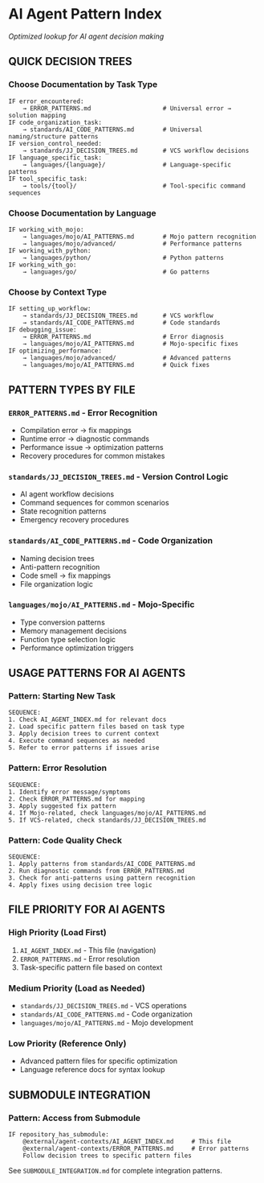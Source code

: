# AI Agent Pattern Index

*Optimized lookup for AI agent decision making*

## QUICK DECISION TREES

### Choose Documentation by Task Type
```
IF error_encountered:
    → ERROR_PATTERNS.md                    # Universal error → solution mapping
IF code_organization_task:
    → standards/AI_CODE_PATTERNS.md        # Universal naming/structure patterns
IF version_control_needed:
    → standards/JJ_DECISION_TREES.md       # VCS workflow decisions
IF language_specific_task:
    → languages/{language}/                # Language-specific patterns
IF tool_specific_task:  
    → tools/{tool}/                        # Tool-specific command sequences
```

### Choose Documentation by Language
```
IF working_with_mojo:
    → languages/mojo/AI_PATTERNS.md        # Mojo pattern recognition
    → languages/mojo/advanced/             # Performance patterns
IF working_with_python:
    → languages/python/                    # Python patterns
IF working_with_go:
    → languages/go/                        # Go patterns
```

### Choose by Context Type
```
IF setting_up_workflow:
    → standards/JJ_DECISION_TREES.md       # VCS workflow
    → standards/AI_CODE_PATTERNS.md        # Code standards
IF debugging_issue:
    → ERROR_PATTERNS.md                    # Error diagnosis
    → languages/mojo/AI_PATTERNS.md        # Mojo-specific fixes
IF optimizing_performance:
    → languages/mojo/advanced/             # Advanced patterns  
    → languages/mojo/AI_PATTERNS.md        # Quick fixes
```

## PATTERN TYPES BY FILE

### `ERROR_PATTERNS.md` - Error Recognition
- Compilation error → fix mappings
- Runtime error → diagnostic commands  
- Performance issue → optimization patterns
- Recovery procedures for common mistakes

### `standards/JJ_DECISION_TREES.md` - Version Control Logic
- AI agent workflow decisions
- Command sequences for common scenarios
- State recognition patterns
- Emergency recovery procedures

### `standards/AI_CODE_PATTERNS.md` - Code Organization  
- Naming decision trees
- Anti-pattern recognition  
- Code smell → fix mappings
- File organization logic

### `languages/mojo/AI_PATTERNS.md` - Mojo-Specific
- Type conversion patterns
- Memory management decisions
- Function type selection logic
- Performance optimization triggers

## USAGE PATTERNS FOR AI AGENTS

### Pattern: Starting New Task
```
SEQUENCE:
1. Check AI_AGENT_INDEX.md for relevant docs
2. Load specific pattern files based on task type  
3. Apply decision trees to current context
4. Execute command sequences as needed
5. Refer to error patterns if issues arise
```

### Pattern: Error Resolution
```
SEQUENCE:
1. Identify error message/symptoms
2. Check ERROR_PATTERNS.md for mapping
3. Apply suggested fix pattern
4. If Mojo-related, check languages/mojo/AI_PATTERNS.md
5. If VCS-related, check standards/JJ_DECISION_TREES.md
```

### Pattern: Code Quality Check
```
SEQUENCE:  
1. Apply patterns from standards/AI_CODE_PATTERNS.md
2. Run diagnostic commands from ERROR_PATTERNS.md
3. Check for anti-patterns using pattern recognition
4. Apply fixes using decision tree logic
```

## FILE PRIORITY FOR AI AGENTS

### High Priority (Load First)
1. `AI_AGENT_INDEX.md` - This file (navigation)
2. `ERROR_PATTERNS.md` - Error resolution  
3. Task-specific pattern file based on context

### Medium Priority (Load as Needed)
- `standards/JJ_DECISION_TREES.md` - VCS operations
- `standards/AI_CODE_PATTERNS.md` - Code organization
- `languages/mojo/AI_PATTERNS.md` - Mojo development

### Low Priority (Reference Only)
- Advanced pattern files for specific optimization
- Language reference docs for syntax lookup

## SUBMODULE INTEGRATION

### Pattern: Access from Submodule
```
IF repository_has_submodule:
    @external/agent-contexts/AI_AGENT_INDEX.md     # This file
    @external/agent-contexts/ERROR_PATTERNS.md     # Error patterns
    Follow decision trees to specific pattern files
```

See `SUBMODULE_INTEGRATION.md` for complete integration patterns.
